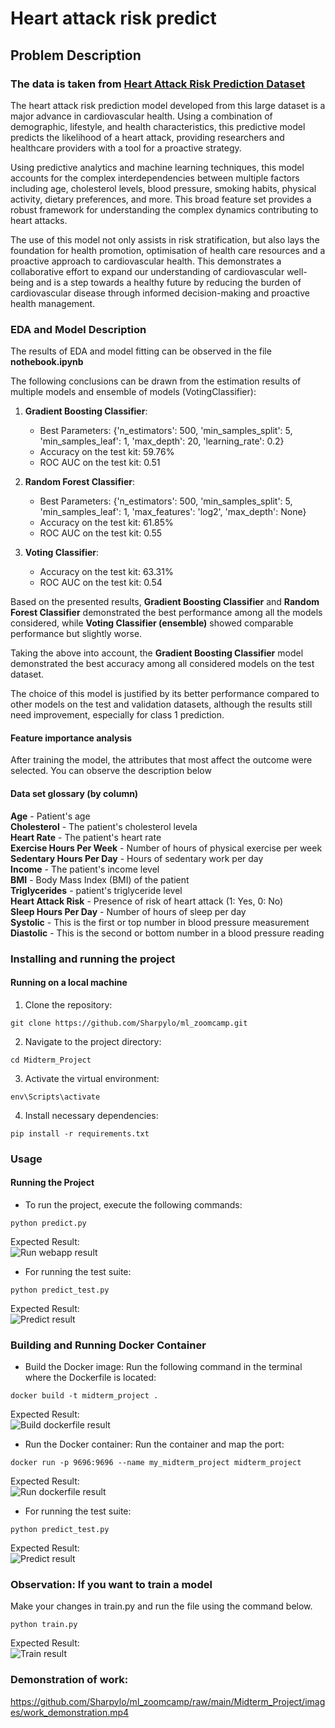 # Heart attack risk predict  

## Problem Description  

### The data is taken from [Heart Attack Risk Prediction Dataset](https://www.kaggle.com/datasets/iamsouravbanerjee/heart-attack-prediction-dataset/data)  

The heart attack risk prediction model developed from this large dataset is a major advance in cardiovascular health. Using a combination of demographic, lifestyle, and health characteristics, this predictive model predicts the likelihood of a heart attack, providing researchers and healthcare providers with a tool for a proactive strategy.  

Using predictive analytics and machine learning techniques, this model accounts for the complex interdependencies between multiple factors including age, cholesterol levels, blood pressure, smoking habits, physical activity, dietary preferences, and more. This broad feature set provides a robust framework for understanding the complex dynamics contributing to heart attacks.  

The use of this model not only assists in risk stratification, but also lays the foundation for health promotion, optimisation of health care resources and a proactive approach to cardiovascular health. This demonstrates a collaborative effort to expand our understanding of cardiovascular well-being and is a step towards a healthy future by reducing the burden of cardiovascular disease through informed decision-making and proactive health management.

### EDA and Model Description

The results of EDA and model fitting can be observed in the file **nothebook.ipynb**

The following conclusions can be drawn from the estimation results of multiple models and ensemble of models (VotingClassifier):  

1. **Gradient Boosting Classifier**:  
    - Best Parameters: {'n_estimators': 500, 'min_samples_split': 5, 'min_samples_leaf': 1, 'max_depth': 20, 'learning_rate': 0.2}  
    - Accuracy on the test kit: 59.76%  
    - ROC AUC on the test kit: 0.51  
    
2. **Random Forest Classifier**:   
    - Best Parameters: {'n_estimators': 500, 'min_samples_split': 5, 'min_samples_leaf': 1, 'max_features': 'log2', 'max_depth': None}  
    - Accuracy on the test kit: 61.85%  
    - ROC AUC on the test kit: 0.55  

3. **Voting Classifier**:   
    - Accuracy on the test kit: 63.31%  
    - ROC AUC on the test kit: 0.54  

Based on the presented results, **Gradient Boosting Classifier** and **Random Forest Classifier** demonstrated the best performance among all the models considered, while **Voting Classifier (ensemble)** showed comparable performance but slightly worse.

Taking the above into account, the **Gradient Boosting Classifier** model demonstrated the best accuracy among all considered models on the test dataset.

The choice of this model is justified by its better performance compared to other models on the test and validation datasets, although the results still need improvement, especially for class 1 prediction.
    
#### Feature importance analysis 

After training the model, the attributes that most affect the outcome were selected. You can observe the description below

#### Data set glossary (by column)

**Age** - Patient's age  
**Cholesterol** - The patient's cholesterol levelа  
**Heart Rate** - The patient's heart rate  
**Exercise Hours Per Week** - Number of hours of physical exercise per week   
**Sedentary Hours Per Day** - Hours of sedentary work per day  
**Income** - The patient's income level  
**BMI** - Body Mass Index (BMI) of the patient  
**Triglycerides** - patient's triglyceride level   
**Heart Attack Risk** - Presence of risk of heart attack (1: Yes, 0: No)  
**Sleep Hours Per Day** - Number of hours of sleep per day  
**Systolic** - This is the first or top number in blood pressure measurement  
**Diastolic** - This is the second or bottom number in a blood pressure reading  

### Installing and running the project

#### Running on a local machine
1. Clone the repository:
```
git clone https://github.com/Sharpylo/ml_zoomcamp.git
```
2. Navigate to the project directory:
```
cd Midterm_Project
```
3. Activate the virtual environment:
```
env\Scripts\activate
```
4. Install necessary dependencies:
```
pip install -r requirements.txt
```

### Usage
#### Running the Project
- To run the project, execute the following commands:
```
python predict.py
```
Expected Result:  
![Run webapp result](./images/run_webapp_result.png)
- For running the test suite:
```
python predict_test.py
```
Expected Result:  
![Predict result](./images/predict_result.png)


### Building and Running Docker Container
- Build the Docker image:
Run the following command in the terminal where the Dockerfile is located:
```
docker build -t midterm_project .
```
Expected Result:  
![Build dockerfile result](./images/build_dockerfile_result.png)
- Run the Docker container:
Run the container and map the port:
```
docker run -p 9696:9696 --name my_midterm_project midterm_project
```
Expected Result:  
![Run dockerfile result](./images/run_dockerfile_result.png)
- For running the test suite:
```
python predict_test.py
```
Expected Result:  
![Predict result](./images/predict_result.png)

### Observation: If you want to train a model

Make your changes in train.py and run the file using the command below.
```
python train.py
```
Expected Result:  
![Train result](./images/train_result.png)

### Demonstration of work:

https://github.com/Sharpylo/ml_zoomcamp/raw/main/Midterm_Project/images/work_demonstration.mp4